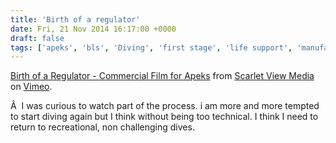 ```yaml
---
title: 'Birth of a regulator'
date: Fri, 21 Nov 2014 16:17:00 +0000
draft: false
tags: ['apeks', 'bls', 'Diving', 'first stage', 'life support', 'manufacture', 'regulator', 'Scuba Diving', 'Scuba Diving', 'tech related', 'Video', 'vimeo']
---
```


[Birth of a Regulator - Commercial Film for Apeks](http://vimeo.com/90705008) from [Scarlet View Media](http://vimeo.com/scarletviewmedia) on [Vimeo](https://vimeo.com).

Â  I was curious to watch part of the process. i am more and more tempted to start diving again but I think without being too technical. I think I need to return to recreational, non challenging dives.
